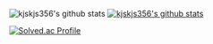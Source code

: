 ![kjskjs356's github stats](https://github-readme-stats.vercel.app/api?username=kjskjs356&show_icons=true)
[![kjskjs356's github stats](https://github-readme-stats.vercel.app/api/top-langs/?username=kjskjs356&show_icons=true&hide_border=true&title_color=004386&icon_color=004386&layout=compact)](https://github.com/kjskjs356)

[![Solved.ac Profile](http://mazassumnida.wtf/api/v2/generate_badge?boj=kjskjs356@naver.com)](https://solved.ac/kjskjs356@naver.com/)
